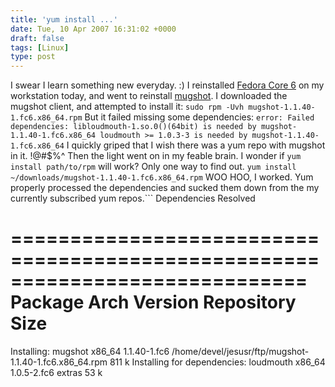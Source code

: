```yaml
---
title: 'yum install ...'
date: Tue, 10 Apr 2007 16:31:02 +0000
draft: false
tags: [Linux]
type: post
---
```


I swear I learn something new everyday. :) I reinstalled [Fedora Core 6](http://fedoraproject.org/wiki/) on my workstation today, and went to reinstall [mugshot](http://mugshot.org/main). I downloaded the mugshot client, and attempted to install it: `sudo rpm -Uvh mugshot-1.1.40-1.fc6.x86_64.rpm` But it failed missing some dependencies: `error: Failed dependencies: libloudmouth-1.so.0()(64bit) is needed by mugshot-1.1.40-1.fc6.x86_64 loudmouth >= 1.0.3-3 is needed by mugshot-1.1.40-1.fc6.x86_64` I quickly griped that I wish there was a yum repo with mugshot in it. !@#$%^ Then the light went on in my feable brain. I wonder if `yum install path/to/rpm` will work? Only one way to find out. `yum install ~/downloads/mugshot-1.1.40-1.fc6.x86_64.rpm` WOO HOO, I worked. Yum properly processed the dependencies and sucked them down from the my currently subscribed yum repos.```
Dependencies Resolved

=============================================================================
 Package                 Arch       Version          Repository        Size
=============================================================================
Installing:
 mugshot                 x86\_64     1.1.40-1.fc6     /home/devel/jesusr/ftp/mugshot-1.1.40-1.fc6.x86\_64.rpm  811 k
Installing for dependencies:
 loudmouth               x86\_64     1.0.5-2.fc6      extras             53 k
```That was cool!